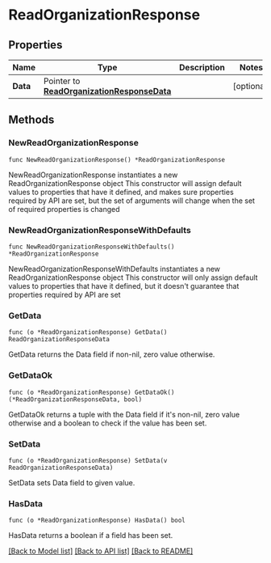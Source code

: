 # ReadOrganizationResponse

## Properties

Name | Type | Description | Notes
------------ | ------------- | ------------- | -------------
**Data** | Pointer to [**ReadOrganizationResponseData**](ReadOrganizationResponseData.md) |  | [optional] 

## Methods

### NewReadOrganizationResponse

`func NewReadOrganizationResponse() *ReadOrganizationResponse`

NewReadOrganizationResponse instantiates a new ReadOrganizationResponse object
This constructor will assign default values to properties that have it defined,
and makes sure properties required by API are set, but the set of arguments
will change when the set of required properties is changed

### NewReadOrganizationResponseWithDefaults

`func NewReadOrganizationResponseWithDefaults() *ReadOrganizationResponse`

NewReadOrganizationResponseWithDefaults instantiates a new ReadOrganizationResponse object
This constructor will only assign default values to properties that have it defined,
but it doesn't guarantee that properties required by API are set

### GetData

`func (o *ReadOrganizationResponse) GetData() ReadOrganizationResponseData`

GetData returns the Data field if non-nil, zero value otherwise.

### GetDataOk

`func (o *ReadOrganizationResponse) GetDataOk() (*ReadOrganizationResponseData, bool)`

GetDataOk returns a tuple with the Data field if it's non-nil, zero value otherwise
and a boolean to check if the value has been set.

### SetData

`func (o *ReadOrganizationResponse) SetData(v ReadOrganizationResponseData)`

SetData sets Data field to given value.

### HasData

`func (o *ReadOrganizationResponse) HasData() bool`

HasData returns a boolean if a field has been set.


[[Back to Model list]](../README.md#documentation-for-models) [[Back to API list]](../README.md#documentation-for-api-endpoints) [[Back to README]](../README.md)


